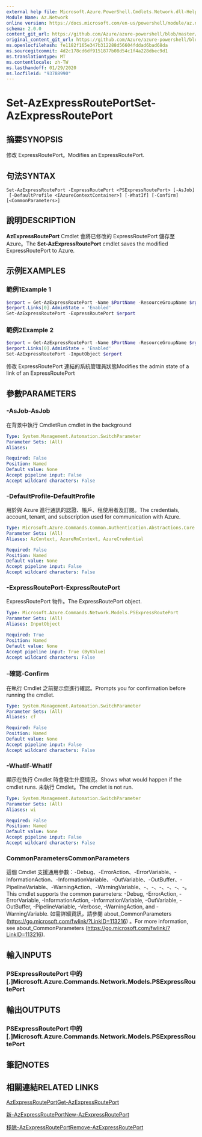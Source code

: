 ```yaml
---
external help file: Microsoft.Azure.PowerShell.Cmdlets.Network.dll-Help.xml
Module Name: Az.Network
online version: https://docs.microsoft.com/en-us/powershell/module/az.network/set-azexpressrouteport
schema: 2.0.0
content_git_url: https://github.com/Azure/azure-powershell/blob/master/src/Network/Network/help/Set-AzExpressRoutePort.md
original_content_git_url: https://github.com/Azure/azure-powershell/blob/master/src/Network/Network/help/Set-AzExpressRoutePort.md
ms.openlocfilehash: fe1182f165e347b312288d56604fddad6bad68da
ms.sourcegitcommit: 4d2c178cd6df9151877b08d54c1f4a228dbec9d1
ms.translationtype: MT
ms.contentlocale: zh-TW
ms.lasthandoff: 01/29/2020
ms.locfileid: "93788990"
---
```

# <span data-ttu-id="c2d14-101">Set-AzExpressRoutePort</span><span class="sxs-lookup"><span data-stu-id="c2d14-101">Set-AzExpressRoutePort</span></span>

## <span data-ttu-id="c2d14-102">摘要</span><span class="sxs-lookup"><span data-stu-id="c2d14-102">SYNOPSIS</span></span>
<span data-ttu-id="c2d14-103">修改 ExpressRoutePort。</span><span class="sxs-lookup"><span data-stu-id="c2d14-103">Modifies an ExpressRoutePort.</span></span>

## <span data-ttu-id="c2d14-104">句法</span><span class="sxs-lookup"><span data-stu-id="c2d14-104">SYNTAX</span></span>

```
Set-AzExpressRoutePort -ExpressRoutePort <PSExpressRoutePort> [-AsJob]
 [-DefaultProfile <IAzureContextContainer>] [-WhatIf] [-Confirm] [<CommonParameters>]
```

## <span data-ttu-id="c2d14-105">說明</span><span class="sxs-lookup"><span data-stu-id="c2d14-105">DESCRIPTION</span></span>
<span data-ttu-id="c2d14-106">**AzExpressRoutePort** Cmdlet 會將已修改的 ExpressRoutePort 儲存至 Azure。</span><span class="sxs-lookup"><span data-stu-id="c2d14-106">The **Set-AzExpressRoutePort** cmdlet saves the modified ExpressRoutePort to Azure.</span></span>

## <span data-ttu-id="c2d14-107">示例</span><span class="sxs-lookup"><span data-stu-id="c2d14-107">EXAMPLES</span></span>

### <span data-ttu-id="c2d14-108">範例1</span><span class="sxs-lookup"><span data-stu-id="c2d14-108">Example 1</span></span>
```powershell
$erport = Get-AzExpressRoutePort -Name $PortName -ResourceGroupName $rg
$erport.Links[0].AdminState = 'Enabled'
Set-AzExpressRoutePort -ExpressRoutePort $erport
```

### <span data-ttu-id="c2d14-109">範例2</span><span class="sxs-lookup"><span data-stu-id="c2d14-109">Example 2</span></span>
```powershell
$erport = Get-AzExpressRoutePort -Name $PortName -ResourceGroupName $rg
$erport.Links[0].AdminState = 'Enabled'
Set-AzExpressRoutePort -InputObject $erport
```

<span data-ttu-id="c2d14-110">修改 ExpressRoutePort 連結的系統管理員狀態</span><span class="sxs-lookup"><span data-stu-id="c2d14-110">Modifies the admin state of a link of an ExpressRoutePort</span></span>

## <span data-ttu-id="c2d14-111">參數</span><span class="sxs-lookup"><span data-stu-id="c2d14-111">PARAMETERS</span></span>

### <span data-ttu-id="c2d14-112">-AsJob</span><span class="sxs-lookup"><span data-stu-id="c2d14-112">-AsJob</span></span>
<span data-ttu-id="c2d14-113">在背景中執行 Cmdlet</span><span class="sxs-lookup"><span data-stu-id="c2d14-113">Run cmdlet in the background</span></span>

```yaml
Type: System.Management.Automation.SwitchParameter
Parameter Sets: (All)
Aliases:

Required: False
Position: Named
Default value: None
Accept pipeline input: False
Accept wildcard characters: False
```

### <span data-ttu-id="c2d14-114">-DefaultProfile</span><span class="sxs-lookup"><span data-stu-id="c2d14-114">-DefaultProfile</span></span>
<span data-ttu-id="c2d14-115">用於與 Azure 進行通訊的認證、帳戶、租使用者及訂閱。</span><span class="sxs-lookup"><span data-stu-id="c2d14-115">The credentials, account, tenant, and subscription used for communication with Azure.</span></span>

```yaml
Type: Microsoft.Azure.Commands.Common.Authentication.Abstractions.Core.IAzureContextContainer
Parameter Sets: (All)
Aliases: AzContext, AzureRmContext, AzureCredential

Required: False
Position: Named
Default value: None
Accept pipeline input: False
Accept wildcard characters: False
```

### <span data-ttu-id="c2d14-116">-ExpressRoutePort</span><span class="sxs-lookup"><span data-stu-id="c2d14-116">-ExpressRoutePort</span></span>
<span data-ttu-id="c2d14-117">ExpressRoutePort 物件。</span><span class="sxs-lookup"><span data-stu-id="c2d14-117">The ExpressRoutePort object.</span></span>

```yaml
Type: Microsoft.Azure.Commands.Network.Models.PSExpressRoutePort
Parameter Sets: (All)
Aliases: InputObject

Required: True
Position: Named
Default value: None
Accept pipeline input: True (ByValue)
Accept wildcard characters: False
```

### <span data-ttu-id="c2d14-118">-確認</span><span class="sxs-lookup"><span data-stu-id="c2d14-118">-Confirm</span></span>
<span data-ttu-id="c2d14-119">在執行 Cmdlet 之前提示您進行確認。</span><span class="sxs-lookup"><span data-stu-id="c2d14-119">Prompts you for confirmation before running the cmdlet.</span></span>

```yaml
Type: System.Management.Automation.SwitchParameter
Parameter Sets: (All)
Aliases: cf

Required: False
Position: Named
Default value: None
Accept pipeline input: False
Accept wildcard characters: False
```

### <span data-ttu-id="c2d14-120">-WhatIf</span><span class="sxs-lookup"><span data-stu-id="c2d14-120">-WhatIf</span></span>
<span data-ttu-id="c2d14-121">顯示在執行 Cmdlet 時會發生什麼情況。</span><span class="sxs-lookup"><span data-stu-id="c2d14-121">Shows what would happen if the cmdlet runs.</span></span>
<span data-ttu-id="c2d14-122">未執行 Cmdlet。</span><span class="sxs-lookup"><span data-stu-id="c2d14-122">The cmdlet is not run.</span></span>

```yaml
Type: System.Management.Automation.SwitchParameter
Parameter Sets: (All)
Aliases: wi

Required: False
Position: Named
Default value: None
Accept pipeline input: False
Accept wildcard characters: False
```

### <span data-ttu-id="c2d14-123">CommonParameters</span><span class="sxs-lookup"><span data-stu-id="c2d14-123">CommonParameters</span></span>
<span data-ttu-id="c2d14-124">這個 Cmdlet 支援通用參數：-Debug、-ErrorAction、-ErrorVariable、-InformationAction、-InformationVariable、-OutVariable、-OutBuffer、-PipelineVariable、-WarningAction、-WarningVariable、-、-、-、-、-、-。</span><span class="sxs-lookup"><span data-stu-id="c2d14-124">This cmdlet supports the common parameters: -Debug, -ErrorAction, -ErrorVariable, -InformationAction, -InformationVariable, -OutVariable, -OutBuffer, -PipelineVariable, -Verbose, -WarningAction, and -WarningVariable.</span></span> <span data-ttu-id="c2d14-125">如需詳細資訊，請參閱 about_CommonParameters (https://go.microsoft.com/fwlink/?LinkID=113216) 。</span><span class="sxs-lookup"><span data-stu-id="c2d14-125">For more information, see about_CommonParameters (https://go.microsoft.com/fwlink/?LinkID=113216).</span></span>

## <span data-ttu-id="c2d14-126">輸入</span><span class="sxs-lookup"><span data-stu-id="c2d14-126">INPUTS</span></span>

### <span data-ttu-id="c2d14-127">PSExpressRoutePort 中的 [.]</span><span class="sxs-lookup"><span data-stu-id="c2d14-127">Microsoft.Azure.Commands.Network.Models.PSExpressRoutePort</span></span>

## <span data-ttu-id="c2d14-128">輸出</span><span class="sxs-lookup"><span data-stu-id="c2d14-128">OUTPUTS</span></span>

### <span data-ttu-id="c2d14-129">PSExpressRoutePort 中的 [.]</span><span class="sxs-lookup"><span data-stu-id="c2d14-129">Microsoft.Azure.Commands.Network.Models.PSExpressRoutePort</span></span>

## <span data-ttu-id="c2d14-130">筆記</span><span class="sxs-lookup"><span data-stu-id="c2d14-130">NOTES</span></span>

## <span data-ttu-id="c2d14-131">相關連結</span><span class="sxs-lookup"><span data-stu-id="c2d14-131">RELATED LINKS</span></span>

[<span data-ttu-id="c2d14-132">AzExpressRoutePort</span><span class="sxs-lookup"><span data-stu-id="c2d14-132">Get-AzExpressRoutePort</span></span>](./Get-AzExpressRoutePort.md)

[<span data-ttu-id="c2d14-133">新-AzExpressRoutePort</span><span class="sxs-lookup"><span data-stu-id="c2d14-133">New-AzExpressRoutePort</span></span>](./New-AzExpressRoutePort.md)

[<span data-ttu-id="c2d14-134">移除-AzExpressRoutePort</span><span class="sxs-lookup"><span data-stu-id="c2d14-134">Remove-AzExpressRoutePort</span></span>](./Remove-AzExpressRoutePort.md)
